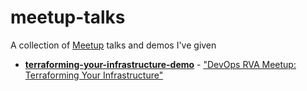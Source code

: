 # meetup-talks

A collection of [Meetup](https://www.meetup.com) talks and demos I've given

- [**terraforming-your-infrastructure-demo**](terraforming-your-infrastructure-demo) - ["DevOps RVA Meetup: Terraforming Your Infrastructure"](http://www.meetup.com/DevOps-RVA/events/229108996/)
